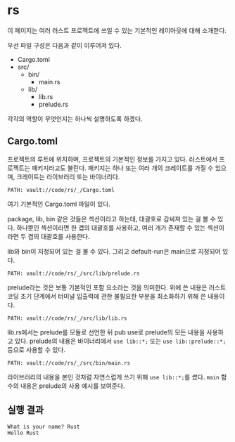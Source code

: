 
# rs

이 페이지는 여러 러스트 프로젝트에 쓰일 수 있는 기본적인 레이아웃에 대해 소개한다.

우선 파일 구성은 다음과 같이 이루어져 있다.

* Cargo.toml
* src/
  * bin/
    * main.rs
  * lib/
    * lib.rs
    * prelude.rs

각각의 역할이 무엇인지는 하나씩 설명하도록 하겠다.

## Cargo.toml

프로젝트의 루트에 위치하며, 프로젝트의 기본적인 정보를 가지고 있다. 러스트에서 프로젝트는 패키지라고도 불린다. 패키지는 하나 또는 여러 개의 크레이트를 가질 수 있으며, 크레이트는 라이브러리 또는 바이너리다.

```embed-toml
PATH: vault://code/rs/_/Cargo.toml
```

여기 기본적인 Cargo.toml 파일이 있다.

package, lib, bin 같은 것들은 섹션이라고 하는데, 대괄호로 감싸져 있는 걸 볼 수 있다. 하나뿐인 섹션이라면 한 겹의 대괄호를 사용하고, 여러 개가 존재할 수 있는 섹션이라면 두 겹의 대괄호를 사용한다.

lib와 bin이 지정되어 있는 걸 볼 수 있다. 그리고 default-run은 main으로 지정되어 있다.

```embed-rust
PATH: vault://code/rs/_/src/lib/prelude.rs
```

prelude라는 것은 보통 기본적인 포함 요소라는 것을 의미한다. 위에 쓴 내용은 러스트 코딩 초기 단계에서 터미널 입출력에 관한 불필요한 부분을 최소화하기 위해 쓴 내용이다.

```embed-rust
PATH: vault://code/rs/_/src/lib/lib.rs
```

lib.rs에서는 prelude를 모듈로 선언한 뒤 pub use로 prelude의 모든 내용을 사용하고 있다. prelude의 내용은 바이너리에서 `use lib::*;` 또는 `use lib::prelude::*;` 등으로 사용할 수 있다.

```embed-rust
PATH: vault://code/rs/_/src/bin/main.rs
```

라이브러리의 내용을 본인 것처럼 자연스럽게 쓰기 위해 `use lib::*;`를 썼다. `main` 함수의 내용은 prelude의 사용 예시를 보여준다.

## 실행 결과

```
What is your name? Rust
Hello Rust
```
